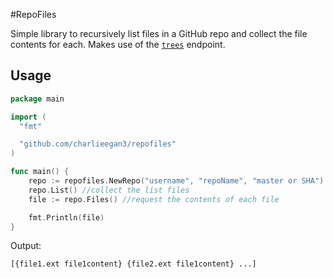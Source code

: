 #RepoFiles

Simple library to recursively list files in a GitHub repo and collect the file contents for each. Makes use of the [`trees`](https://developer.github.com/v3/git/trees/) endpoint.

## Usage

```go
package main

import (
  "fmt"

  "github.com/charlieegan3/repofiles"
)

func main() {
    repo := repofiles.NewRepo("username", "repoName", "master or SHA")
    repo.List() //collect the list files
    file := repo.Files() //request the contents of each file

    fmt.Println(file)
}

```

Output:

```
[{file1.ext file1content} {file2.ext file1content} ...]
```
